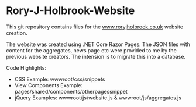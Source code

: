 # Rory-J-Holbrook-Website

This git repository contains files for the www.roryjholbrook.co.uk website creation.

The website was created using .NET Core Razor Pages. The JSON files with content for the aggregates, news page etc were provided to me by the previous website creators. The intension is to migrate this into a database.

Code Highlights:
- CSS Example: wwwroot/css/snippets
- View Components Example: pages/shared/components/otherpagessnippet
- jQuery Examples: wwwroot/js/website.js & wwwroot/js/aggregates.js
